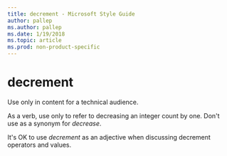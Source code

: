 ```yaml
---
title: decrement - Microsoft Style Guide
author: pallep
ms.author: pallep
ms.date: 1/19/2018
ms.topic: article
ms.prod: non-product-specific
---
```


# decrement

Use only in content for a technical audience.  

As a verb, use only to refer to decreasing an integer count by one. Don't use as a synonym for *decrease*.  

It's OK to use *decrement* as an adjective when discussing decrement operators and values.  
